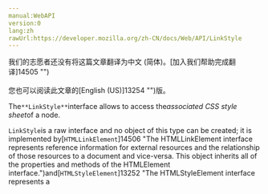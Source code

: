 ```yaml
---
manual:WebAPI
version:0
lang:zh
rawUrl:https://developer.mozilla.org/zh-CN/docs/Web/API/LinkStyle
---
```




<bdi>我们的志愿者还没有将这篇文章翻译为<bdi>中文 (简体)</bdi>。[加入我们帮助完成翻译]14505 "")<br></br>您也可以阅读此文章的[English (US)]13254 "")版。</bdi>






The`**LinkStyle**`interface allows to access the<em>associated CSS style sheet</em>of a node.



`LinkStyle`is a raw interface and no object of this type can be created; it is implemented by[`HTMLLinkElement`]14506 "The HTMLLinkElement interface represents reference information for external resources and the relationship of those resources to a document and vice-versa. This object inherits all of the properties and methods of the HTMLElement interface.")and[`HTMLStyleElement`]13252 "The HTMLStyleElement interface represents a <style> element. It inherits properties and methods from its parent, HTMLElement, and from LinkStyle.")objects.


## Properties<a name="Properties"></a>


<em>There is no inherited property.</em>

<dl><dt>[`LinkStyle.sheet`]13259 "The documentation about this has not yet been written; please consider contributing!")Read only</dt><dd>Returns the[`StyleSheet`]13260 "An object implementing the StyleSheet interface represents a single style sheet. CSS style sheets will further implement the more specialized CSSStyleSheet interface.")object associated with the given element, or`null`if there is none.</dd></dl>
## Methods<a name="Methods"></a>


<em>This interface implements no method.</em>


## Specifications<a name="Specifications"></a>
Specification | Status | Comment 
[CSS Object Model (CSSOM)<br></br><small>The definition of &#39;LinkStyle&#39; in that specification.</small>]14507 "") | Working Draft | No change from[Document Object Model (DOM) Level 2 Style Specification]4524 "The 'Document Object Model (DOM) Level 2 Style Specification' specification"). 
[Document Object Model (DOM) Level 2 Style Specification<br></br><small>The definition of &#39;LinkStyle&#39; in that specification.</small>]14508 "") | Obsolete | Initial definition 


## Browser compatibility<a name="Browser_compatibility"></a>
[新的兼容性表格正在测试中<i></i>]3360 "")
<abbr>Desktop<i></i></abbr> | <abbr>Mobile<i></i></abbr> 
<abbr>Chrome<i></i></abbr> | <abbr>Edge<i></i></abbr> | <abbr>Firefox<i></i></abbr> | <abbr>Internet Explorer<i></i></abbr> | <abbr>Opera<i></i></abbr> | <abbr>Safari<i></i></abbr> | <abbr>Android webview<i></i></abbr> | <abbr>Chrome for Android<i></i></abbr> | <abbr>Edge Mobile<i></i></abbr> | <abbr>Firefox for Android<i></i></abbr> | <abbr>Opera for Android<i></i></abbr> | <abbr>iOS Safari<i></i></abbr> | <abbr>Samsung Internet<i></i></abbr> 
 ---  |  ---  |  ---  |  ---  |  ---  |  ---  |  ---  |  ---  |  ---  |  ---  |  ---  |  ---  |  ---  |  ---  | 
Basic support<abbr>Experimental<i></i></abbr> | <abbr>?</abbr> | <abbr>Full support</abbr>Yes | <abbr>?</abbr> | <abbr>?</abbr> | <abbr>?</abbr> | <abbr>?</abbr> | <abbr>?</abbr> | <abbr>?</abbr> | <abbr>Full support</abbr>Yes | <abbr>?</abbr> | <abbr>?</abbr> | <abbr>?</abbr> | <abbr>?</abbr> 
[`sheet`]13270 "")<abbr>Experimental<i></i></abbr> | <abbr>?</abbr> | <abbr>?</abbr> | <abbr>?</abbr> | <abbr>?</abbr> | <abbr>?</abbr> | <abbr>?</abbr> | <abbr>?</abbr> | <abbr>?</abbr> | <abbr>?</abbr> | <abbr>?</abbr> | <abbr>?</abbr> | <abbr>?</abbr> | <abbr>?</abbr> 


### Legend<a name="Legend"></a>
<dl><dt><abbr>Full support</abbr></dt><dd>Full support</dd><dt><abbr>Compatibility unknown</abbr></dt><dd>Compatibility unknown</dd><dt><abbr>Experimental. Expect behavior to change in the future.<i></i></abbr></dt><dd>Experimental. Expect behavior to change in the future.</dd></dl>



## 文档标签和贡献者
**标签：**
* [API]50 "")
* [CSSOM]4437 "")
* [Interface]3380 "")
* [Reference]3381 "")
* [Référence(2)]3892 "")

**此页面的贡献者：**[fscholz]60 ""),[libbymc]5110 ""),[Sebastianz]4468 ""),[teoli]160 ""),[Krinkle]14509 ""),[kscarfone]3900 ""),[ethertank]65 ""),[Sheppy]405 ""),[Brettz9]5522 "")
**最后编辑者:**[fscholz]60 ""),<time>Apr 13, 2018, 4:01:56 AM</time>


